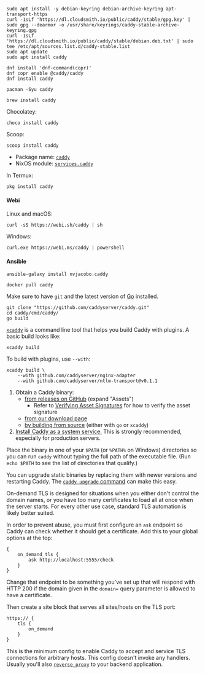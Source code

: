 <!--
	All the markdown content is hidden by default, and loaded by ID.
	The HTML ID should start with qa-content- followed by the state ID.
	Make sure to leave empty lines after the opening of the div and before the end,
	otherwise the markdown parsing will not work.
-->

<div id="qa-content-install_dpkg">

<pre><code class="cmd"><span class="bash">sudo apt install -y debian-keyring debian-archive-keyring apt-transport-https</span>
<span class="bash">curl -1sLf 'https://dl.cloudsmith.io/public/caddy/stable/gpg.key' | sudo gpg --dearmor -o /usr/share/keyrings/caddy-stable-archive-keyring.gpg</span>
<span class="bash">curl -1sLf 'https://dl.cloudsmith.io/public/caddy/stable/debian.deb.txt' | sudo tee /etc/apt/sources.list.d/caddy-stable.list</span>
<span class="bash">sudo apt update</span>
<span class="bash">sudo apt install caddy</span></code></pre>

</div>
<div id="qa-content-install_rpm">

<pre><code class="cmd"><span class="bash">dnf install 'dnf-command(copr)'</span>
<span class="bash">dnf copr enable @caddy/caddy</span>
<span class="bash">dnf install caddy</span></code></pre>

</div>
<div id="qa-content-install_arch">

<pre><code class="cmd"><span class="bash">pacman -Syu caddy</span></code></pre>

</div>
<div id="qa-content-install_mac">

<pre><code class="cmd bash">brew install caddy</code></pre>

</div>
<div id="qa-content-install_windows">

<p>Chocolatey:</p> <pre><code class="cmd">choco install caddy</code></pre>
<p>Scoop:</p> <pre><code class="cmd">scoop install caddy</code></pre>

</div>
<div id="qa-content-install_nix">

- Package name: [`caddy`](https://search.nixos.org/packages?channel=unstable&show=caddy&query=caddy)
- NixOS module: [`services.caddy`](https://search.nixos.org/options?channel=unstable&show=services.caddy.enable&query=services.caddy)

</div>
<div id="qa-content-install_android">

In Termux: <pre><code class="cmd">pkg install caddy</code></pre>

</div>
<div id="qa-content-install_other">

<h4>Webi</h2>
<p>Linux and macOS:</p>
<pre><code class="cmd bash">curl -sS https://webi.sh/caddy | sh</code></pre>
<p>Windows:</p>
<pre><code class="cmd">curl.exe https://webi.ms/caddy | powershell</code></pre>
<h4>Ansible</h4>
<pre><code class="cmd bash">ansible-galaxy install nvjacobo.caddy</code></pre>

</div>
<div id="qa-content-install_docker">

<pre><code class="cmd bash">docker pull caddy</code></pre>

</div>
<div id="qa-content-install_build">

Make sure to have `git` and the latest version of [Go](https://go.dev) installed.

<pre><code class="cmd"><span class="bash">git clone "https://github.com/caddyserver/caddy.git"</span>
<span class="bash">cd caddy/cmd/caddy/</span>
<span class="bash">go build</span></code></pre>

</div>
<div id="qa-content-install_with_plugins">


[`xcaddy`](https://github.com/caddyserver/xcaddy) is a command line tool that helps you build Caddy with plugins. A basic build looks like:

<pre><code class="cmd bash">xcaddy build</code></pre>

To build with plugins, use `--with`:

<pre><code class="cmd bash">xcaddy build \
	--with github.com/caddyserver/nginx-adapter
	--with github.com/caddyserver/ntlm-transport@v0.1.1</code></pre>

</div>
<div id="qa-content-install_binary">

1. Obtain a Caddy binary:
	- [from releases on GitHub](https://github.com/caddyserver/caddy/releases) (expand "Assets")
		- Refer to [Verifying Asset Signatures](/docs/signature-verification) for how to verify the asset signature
	- [from our download page](/download)
	- [by building from source](/docs/build) (either with `go` or `xcaddy`)
2. [Install Caddy as a system service.](/docs/running#manual-installation) This is strongly recommended, especially for production servers.

Place the binary in one of your `$PATH` (or `%PATH%` on Windows) directories so you can run `caddy` without typing the full path of the executable file. (Run `echo $PATH` to see the list of directories that qualify.)

You can upgrade static binaries by replacing them with newer versions and restarting Caddy. The [`caddy upgrade` command](/docs/command-line#caddy-upgrade) can make this easy.

</div>
<div id="qa-content-cfg_ondemand_smallscale">

On-demand TLS is designed for situations when you either don't control the domain names, or you have too many certificates to load all at once when the server starts. For every other use case, standard TLS automation is likely better suited.

</div>
<div id="qa-content-cfg_ondemand_caddyfile">


In order to prevent abuse, you must first configure an `ask` endpoint so Caddy can check whether it should get a certificate. Add this to your global options at the top:

```caddy
{
	on_demand_tls {
		ask http://localhost:5555/check
	}
}
```

Change that endpoint to be something you've set up that will respond with HTTP 200 if the domain given in the `domain=` query parameter is allowed to have a certificate.

Then create a site block that serves all sites/hosts on the TLS port:

```caddy
https:// {
	tls {
		on_demand
	}
}
```

This is the minimum config to enable Caddy to accept and service TLS connections for arbitrary hosts. This config doesn't invoke any handlers. Usually you'll also [`reverse_proxy`](/docs/caddyfile/directives/reverse_proxy) to your backend application.

</div>
